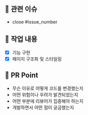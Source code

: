 ## 🍚 관련 이슈

- close #issue_number

## 🍚 작업 내용

- [x] 기능 구현
- [x] 페이지 구조화 및 스타일링

## 🍚 PR Point 

- 무슨 이유로 어떻게 코드를 변경했는지
- 어떤 위험이나 우려가 발견되었는지
- 어떤 부분에 리뷰어가 집중해야 하는지
- 개발하면서 어떤 점이 궁금했는지
